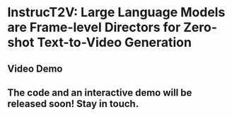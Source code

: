 # InstrucT2V: Large Language Models are Frame-level Directors for Zero-shot Text-to-Video Generation

## Video Demo

## The code and an interactive demo will be released soon! Stay in touch.
